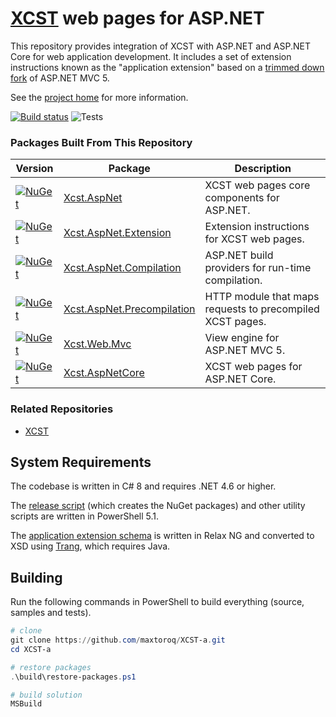 [XCST] web pages for ASP.NET
============================
This repository provides integration of XCST with ASP.NET and ASP.NET Core for web application development. It includes a set of extension instructions known as the "application extension" based on a [trimmed down fork](src/Xcst.AspNet/Framework) of ASP.NET MVC 5.

See the [project home][XCST] for more information.

[![Build status](https://ci.appveyor.com/api/projects/status/4chhbklsb4b6h09c?svg=true)](https://ci.appveyor.com/project/maxtoroq/xcst-a) ![Tests](https://img.shields.io/appveyor/tests/maxtoroq/XCST-a)

### Packages Built From This Repository

Version | Package | Description
------- | ------- | -----------
[![NuGet][Xcst.AspNet-badge]][Xcst.AspNet] | [Xcst.AspNet] | XCST web pages core components for ASP.NET.
[![NuGet][Xcst.AspNet.Extension-badge]][Xcst.AspNet.Extension] | [Xcst.AspNet.Extension] | Extension instructions for XCST web pages.
[![NuGet][Xcst.AspNet.Compilation-badge]][Xcst.AspNet.Compilation] | [Xcst.AspNet.Compilation] | ASP.NET build providers for run-time compilation.
[![NuGet][Xcst.AspNet.Precompilation-badge]][Xcst.AspNet.Precompilation] | [Xcst.AspNet.Precompilation] | HTTP module that maps requests to precompiled XCST pages.
[![NuGet][Xcst.Web.Mvc-badge]][Xcst.Web.Mvc] | [Xcst.Web.Mvc] | View engine for ASP.NET MVC 5.
[![NuGet][Xcst.AspNetCore-badge]][Xcst.AspNetCore] | [Xcst.AspNetCore] | XCST web pages for ASP.NET Core.

### Related Repositories

- [XCST](https://github.com/maxtoroq/XCST)

System Requirements
-------------------
The codebase is written in C# 8 and requires .NET 4.6 or higher.

The [release script](build/release.ps1) (which creates the NuGet packages) and other utility scripts are written in PowerShell 5.1.

The [application extension schema](schemas/xcst-app.rng) is written in Relax NG and converted to XSD using [Trang], which requires Java.

Building
--------
Run the following commands in PowerShell to build everything (source, samples and tests).

```powershell
# clone
git clone https://github.com/maxtoroq/XCST-a.git
cd XCST-a

# restore packages
.\build\restore-packages.ps1

# build solution
MSBuild
```

[XCST]: https://maxtoroq.github.io/XCST/
[Xcst.AspNet]: https://www.nuget.org/packages/Xcst.AspNet
[Xcst.AspNet.Extension]: https://www.nuget.org/packages/Xcst.AspNet.Extension
[Xcst.AspNet.Compilation]: https://www.nuget.org/packages/Xcst.AspNet.Compilation
[Xcst.AspNet.Precompilation]: https://www.nuget.org/packages/Xcst.AspNet.Precompilation
[Xcst.Web.Mvc]: https://www.nuget.org/packages/Xcst.Web.Mvc
[Xcst.AspNetCore]: https://www.nuget.org/packages/Xcst.AspNetCore
[Xcst.AspNet-badge]: https://img.shields.io/nuget/v/Xcst.AspNet.svg
[Xcst.AspNet.Extension-badge]: https://img.shields.io/nuget/v/Xcst.AspNet.Extension.svg
[Xcst.AspNet.Compilation-badge]: https://img.shields.io/nuget/v/Xcst.AspNet.Compilation.svg
[Xcst.AspNet.Precompilation-badge]: https://img.shields.io/nuget/v/Xcst.AspNet.Precompilation.svg
[Xcst.Web.Mvc-badge]: https://img.shields.io/nuget/v/Xcst.Web.Mvc.svg
[Xcst.AspNetCore-badge]: https://img.shields.io/nuget/v/Xcst.AspNetCore.svg
[Trang]: https://github.com/relaxng/jing-trang
